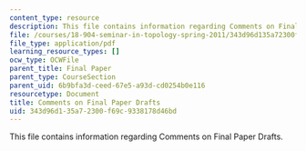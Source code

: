 ```yaml
---
content_type: resource
description: This file contains information regarding Comments on Final Paper Drafts.
file: /courses/18-904-seminar-in-topology-spring-2011/343d96d135a72300f69c9338178d46bd_MIT18_904S11_final.pdf
file_type: application/pdf
learning_resource_types: []
ocw_type: OCWFile
parent_title: Final Paper
parent_type: CourseSection
parent_uid: 6b9bfa3d-ceed-67e5-a93d-cd0254b0e116
resourcetype: Document
title: Comments on Final Paper Drafts
uid: 343d96d1-35a7-2300-f69c-9338178d46bd
---
```

This file contains information regarding Comments on Final Paper Drafts.

